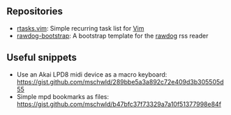 ## Repositories
- [rtasks.vim](https://github.com/mschwld/rtasks.vim): Simple recurring task list for [Vim](https://www.vim.org/)
- [rawdog-bootstrap](https://github.com/mschwld/rawdog-bootstrap): A bootstrap template for the [rawdog](https://offog.org/code/rawdog/) rss reader

## Useful snippets
- Use an Akai LPD8 midi device as a macro keyboard: https://gist.github.com/mschwld/289bbe5a3a892c72e409d3b305505d55
- Simple mpd bookmarks as files: https://gist.github.com/mschwld/b47bfc37f73329a7a10f51377998e84f
